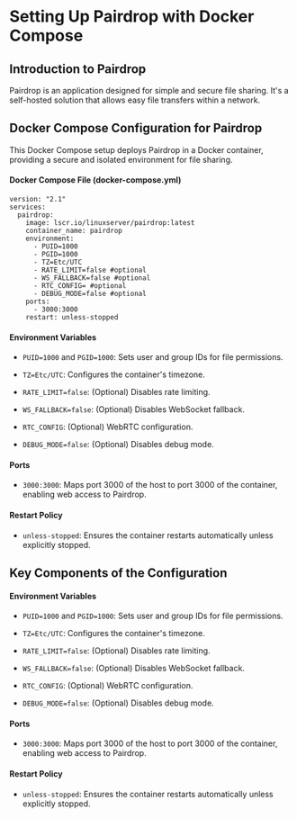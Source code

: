 # Setting Up Pairdrop with Docker Compose

## Introduction to Pairdrop

Pairdrop is an application designed for simple and secure file sharing. It's a self-hosted solution that allows easy file transfers within a network.

## Docker Compose Configuration for Pairdrop

This Docker Compose setup deploys Pairdrop in a Docker container, providing a secure and isolated environment for file sharing.

#### Docker Compose File (docker-compose.yml)

```
version: "2.1"
services:
  pairdrop:
    image: lscr.io/linuxserver/pairdrop:latest
    container_name: pairdrop
    environment:
      - PUID=1000
      - PGID=1000
      - TZ=Etc/UTC
      - RATE_LIMIT=false #optional
      - WS_FALLBACK=false #optional
      - RTC_CONFIG= #optional
      - DEBUG_MODE=false #optional
    ports:
      - 3000:3000
    restart: unless-stopped
```

#### Environment Variables

* <code>PUID=1000</code> and <code>PGID=1000</code>: Sets user and group IDs for file permissions.

* <code>TZ=Etc/UTC</code>: Configures the container's timezone.

* <code>RATE_LIMIT=false</code>: (Optional) Disables rate limiting.

* <code>WS_FALLBACK=false</code>: (Optional) Disables WebSocket fallback.

* <code>RTC_CONFIG</code>: (Optional) WebRTC configuration.

* <code>DEBUG_MODE=false</code>: (Optional) Disables debug mode.

#### Ports

* <code>3000:3000</code>: Maps port 3000 of the host to port 3000 of the container, enabling web access to Pairdrop.

#### Restart Policy

* <code>unless-stopped</code>: Ensures the container restarts automatically unless explicitly stopped.

## Key Components of the Configuration

#### Environment Variables

* <code>PUID=1000</code> and <code>PGID=1000</code>: Sets user and group IDs for file permissions.

* <code>TZ=Etc/UTC</code>: Configures the container's timezone.

* <code>RATE_LIMIT=false</code>: (Optional) Disables rate limiting.

* <code>WS_FALLBACK=false</code>: (Optional) Disables WebSocket fallback.

* <code>RTC_CONFIG</code>: (Optional) WebRTC configuration.

* <code>DEBUG_MODE=false</code>: (Optional) Disables debug mode.

#### Ports

* <code>3000:3000</code>: Maps port 3000 of the host to port 3000 of the container, enabling web access to Pairdrop.

#### Restart Policy

* <code>unless-stopped</code>: Ensures the container restarts automatically unless explicitly stopped.